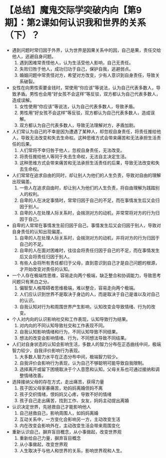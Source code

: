 # 【总结】魔鬼交际学突破内向【第9期】：第2课如何认识我和世界的关系（下）？

-   遇到问题时常归因于外界，认为世界是因果关系中的因，自己是果，责任交给他人，逃避自身问题。
    1.  遇到困难常责怪他人，认为生活受他人影响，自己无责任。
    2.  失败归咎于他人，成功归功于自己，保护自我，逃避弱点。
    3.  婚姻问题中常责怪对方，希望对方改变，少有人意识到自身责任，导致关系破裂。
-   女性在向男性索要金钱时，常使用“你应该”等说法，认为自己代表多数人，导致矛盾。男性也会用“好女孩不会这样”等反驳，双方都认为自己代表多数人，造成误解。
    1.  女性使用“你应该”等说法，认为自己代表多数人，导致矛盾。
    2.  男性用“好女孩不会这样”等反驳，双方都认为自己代表多数人，造成误解。
    3.  双方都认为自己代表多数人，导致无法理解对方，矛盾加剧。
-   人们常认为自己的不幸是因为遭遇了某种人，却忽视自身责任，将责任推给他人，导致无法改变和失去生命权。这种思维方式会带来痛苦和无法承担生活责任的后果。
    1.  人们常将不幸归咎于他人，忽视自身责任，无法改变。
    2.  将责任推给他人等同于失去生命权，无法自主决定生活。
    3.  这种思维方式会带来痛苦和无法承担生活责任的后果，导致无法改变和失去生命权。
-   人们常常在追求自由的同时，却让别人为他们的人生负责，导致对自由的理解出现偏差。
    1.  一些人在追求自由时，却让别人为他们的人生负责，将自由理解为践踏别人的权利。
    2.  自卑的人在决定事情时，常常归因于自己的不足，而在事情发生后又会归因于别人。
    3.  自卑的人在处理人际关系时，会揣测对方的动机，并常常将对方的行为归因于自己。
-   自卑的人常常在事情发生前归因于自己，事情发生后又会归因于别人，导致对自身责任的认知出现偏差。
    1.  自卑的人在处理人际关系时，会揣测对方的动机，并将对方的行为归因于自己的不足。
    2.  自卑的人在面对困难时，往往会将责任归因于自己的不足，而在事情发生后又会将责任归因于别人。
    3.  有些人会将所有责任都归于父母，直到意识到自己才是自己问题的根源，才开始改变对责任的认知。
-   一个人存在极端性思维，容易走向两个极端，缺乏整合和协调能力，导致思考问题只有黑白之分。
    1.  偏智型人格障碍者思维极端，难以整合，容易走向两个极端。
    2.  人们应认识到世界不是取决于身边的人，而是取决于自己是谁以及对自己的认识。
    3.  自我认知对行为和周围世界产生影响，认知改变会导致情绪、行为的改变。
-   个人对内向的认识影响社交和工作表现，认知导致行为结果。
    1.  对内向的不同认知导致社交和工作表现不同。
    2.  自我认知影响情绪和行为，不同认知导致不同结果。
    3.  想法的改变会影响情绪、行为，不同想法导致不同结果。
-   人们对自身状态的认知会影响生活，多数人的智力分布在正态曲线中间，极端智力较少，自我评价影响行为表现。
    1.  大多数人智力水平在正态分布中间，极端智力较少。
    2.  自我评价会影响行为表现，认为自己不够聪明可能导致自我限制。
    3.  选择离开或留下困境取决于个人意愿和认知，父母关系也可通过接纳和调整情绪改善。
-   选择接纳父母的存在方式，走出痛苦，获得力量
    1.  孩子因父母家暴痛苦，劝妈妈离婚但妈不离
    2.  孩子交织情绪，恨妈妈又心疼，导致不好的情绪
    3.  孩子自己走出痛苦，找到工作、女友，妈妈主动提出离婚
-   认识决定世界，先拯救自己才能影响他人
    1.  自己拯救自己，影响周围人，如妈妈离婚
    2.  互动关系中，一方变化会影响另一方，主动改变生活
    3.  内在改变会影响外在，主动改变生活会带来周围变化
-   重新认识自己，摒弃盲目概念，从小事做起，改变世界观
    1.  重新给自己力量，摒弃盲目概念
    2.  从小事做起，改变世界观
    3.  人生取决于与他人和世界的关系，影响世界观和人生。